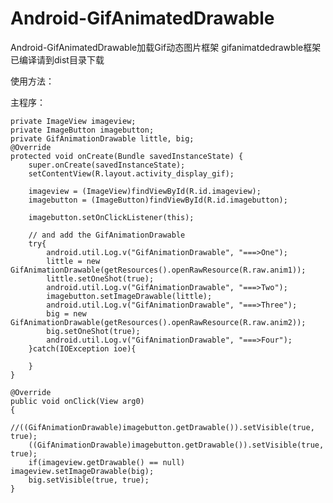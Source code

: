 # Android-GifAnimatedDrawable
Android-GifAnimatedDrawable加载Gif动态图片框架
gifanimatdedrawble框架已编译请到dist目录下载

使用方法：
        <ImageButton
        android:id="@+id/imagebutton"
        android:layout_width="wrap_content"
        android:layout_height="wrap_content"
        android:layout_alignParentLeft="true"
        android:layout_alignParentTop="true"
        android:layout_marginLeft="15dp"
        android:layout_marginTop="16dp" />
        <ImageView
        android:id="@+id/imageview"
        android:layout_width="wrap_content"
        android:layout_height="wrap_content"
        android:layout_below="@+id/imagebutton"
        android:layout_centerHorizontal="true"
        android:layout_marginTop="98dp" />
    
主程序：

	private ImageView imageview;
	private ImageButton imagebutton;
	private GifAnimationDrawable little, big;
	@Override
	protected void onCreate(Bundle savedInstanceState) {
		super.onCreate(savedInstanceState);
		setContentView(R.layout.activity_display_gif);
		
		imageview = (ImageView)findViewById(R.id.imageview);
		imagebutton = (ImageButton)findViewById(R.id.imagebutton);
		
		imagebutton.setOnClickListener(this);
		
		// and add the GifAnimationDrawable
		try{
			android.util.Log.v("GifAnimationDrawable", "===>One");
			little = new GifAnimationDrawable(getResources().openRawResource(R.raw.anim1));
			little.setOneShot(true);
			android.util.Log.v("GifAnimationDrawable", "===>Two");
			imagebutton.setImageDrawable(little);
			android.util.Log.v("GifAnimationDrawable", "===>Three");
			big = new GifAnimationDrawable(getResources().openRawResource(R.raw.anim2));
			big.setOneShot(true);
			android.util.Log.v("GifAnimationDrawable", "===>Four");
		}catch(IOException ioe){
			
		}
	}

	@Override
	public void onClick(View arg0)
	{
		//((GifAnimationDrawable)imagebutton.getDrawable()).setVisible(true, true);
		((GifAnimationDrawable)imagebutton.getDrawable()).setVisible(true, true);
		if(imageview.getDrawable() == null) imageview.setImageDrawable(big);
		big.setVisible(true, true);
	}

